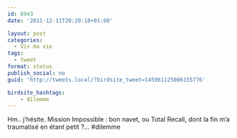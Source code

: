 ```yaml
---
id: 6943
date: '2011-12-11T20:20:18+01:00'

layout: post
categories:
  - Vis ma vie
tags:
  - tweet
format: status
publish_social: no
guid: 'http://tweets.local/?birdsite_tweet=145961125006155776'

birdsite_hashtags:
    - dilemme
---
```


Hm.. j’hésite. Mission Impossible : bon navet, ou Total Recall, dont la fin m’a traumatisé en étant petit ?… #dilemme